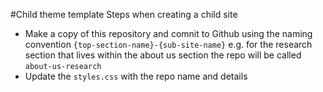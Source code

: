 #Child theme template
Steps when creating a child site
* Make a copy of this repository and comnit to Github using the naming convention `{top-section-name}-{sub-site-name}` e.g. for the research section that lives within the about us section the repo will be called `about-us-research`
* Update the `styles.css` with the repo name and details
